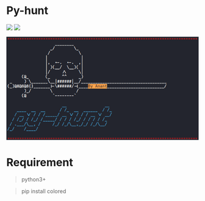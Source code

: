# Py-hunt
![](https://img.shields.io/pypi/pyversions/3)
![](https://img.shields.io/badge/Checked-Linux-orange)

![](https://github.com/Anant1711/web/blob/master/images/pyhunt/banner1.png)

# Requirement
  > python3+
  
  > pip install colored
  
